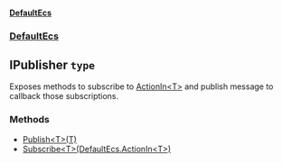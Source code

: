 #### [DefaultEcs](./DefaultEcs.md 'DefaultEcs')
### [DefaultEcs](./DefaultEcs.md#DefaultEcs 'DefaultEcs')
## IPublisher `type`
Exposes methods to subscribe to [ActionIn&lt;T&gt;](./DefaultEcs-ActionIn-T-.md 'DefaultEcs.ActionIn&lt;T&gt;') and publish message to callback those subscriptions.
### Methods
- [Publish&lt;T&gt;(T)](./DefaultEcs-IPublisher-Publish-T-(T).md 'DefaultEcs.IPublisher.Publish&lt;T&gt;(T)')
- [Subscribe&lt;T&gt;(DefaultEcs.ActionIn&lt;T&gt;)](./DefaultEcs-IPublisher-Subscribe-T-(DefaultEcs-ActionIn-T-).md 'DefaultEcs.IPublisher.Subscribe&lt;T&gt;(DefaultEcs.ActionIn&lt;T&gt;)')
